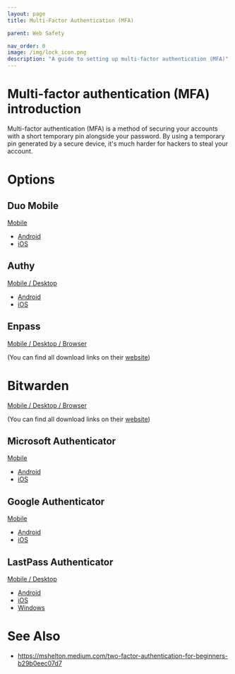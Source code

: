 ```yaml
---
layout: page
title: Multi-Factor Authentication (MFA)

parent: Web Safety

nav_order: 0
image: /img/lock_icon.png
description: "A guide to setting up multi-factor authentication (MFA)"
---
```


# Multi-factor authentication (MFA) introduction
Multi-factor authentication (MFA) is a method of securing your accounts with a short temporary pin alongside your password. By using a temporary pin generated by a secure device, it's much harder for hackers to steal your account.

# Options
## Duo Mobile
[Mobile](https://duo.com/product/multi-factor-authentication-mfa/duo-mobile-app)
 - [Android](https://play.google.com/store/apps/details?id=com.duosecurity.duomobile)
 - [iOS](https://apps.apple.com/us/app/duo-mobile/id422663827)

## Authy
[Mobile / Desktop](https://authy.com/download/)
 - [Android](https://play.google.com/store/apps/details?id=com.authy.authy)
 - [iOS](https://apps.apple.com/us/app/authy/id494168017)

## Enpass
[Mobile / Desktop / Browser](https://www.enpass.io/downloads/)

(You can find all download links on their [website](https://www.enpass.io/downloads/))

# Bitwarden
[Mobile / Desktop / Browser](https://bitwarden.com/download/)

(You can find all download links on their [website](https://bitwarden.com/download/))

## Microsoft Authenticator
[Mobile](https://www.microsoft.com/en-us/security/mobile-authenticator-app)
 - [Android](https://play.google.com/store/apps/details?id=com.azure.authenticator)
 - [iOS](https://apps.apple.com/us/app/microsoft-authenticator/id983156458)

## Google Authenticator
[Mobile](https://support.google.com/accounts/answer/1066447)
 - [Android](https://play.google.com/store/apps/details?id=com.google.android.apps.authenticator2)
 - [iOS](https://apps.apple.com/us/app/google-authenticator/id388497605)

## LastPass Authenticator
[Mobile / Desktop](https://lastpass.com/auth/)
 - [Android](https://play.google.com/store/apps/details?id=com.lastpass.authenticator)
 - [iOS](https://apps.apple.com/us/app/lastpass-authenticator/id1079110004)
 - [Windows](https://www.microsoft.com/en-us/p/lastpass-authenticator/9nblggh5l9d7)

# See Also
 - <https://mshelton.medium.com/two-factor-authentication-for-beginners-b29b0eec07d7>
